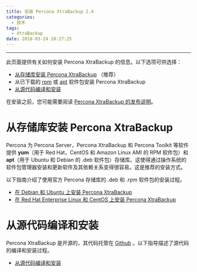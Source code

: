 ```yaml
---
title: 安装 Percona XtraBackup 2.4
categories:
  - 技术
tags:
  - XtraBackup
date: 2018-03-24 10:27:25
---
```


---
此页面提供有关如何安装 Percona XtraBackup 的信息。以下选项可供选择：

* [从存储库安装 Percona XtraBackup](https://toypipi.github.io/2018/03/26/%E4%BB%8E%E5%AD%98%E5%82%A8%E5%BA%93%E5%AE%89%E8%A3%85-Percona-XtraBackup/) （推荐）
* 从已下载的 [rpm](https://www.percona.com/doc/percona-xtrabackup/LATEST/installation/yum_repo.html#standalone-rpm) 或 [apt](https://www.percona.com/doc/percona-xtrabackup/LATEST/installation/apt_repo.html#standalone-deb) 软件包安装 Percona XtraBackup
* [从源代码编译和安装](https://toypipi.github.io/2018/03/26/%E4%BB%8E%E6%BA%90%E7%A0%81%E7%BC%96%E8%AF%91%E5%92%8C%E5%AE%89%E8%A3%85/)

在安装之前，您可能需要阅读 [Percona XtraBackup 的发布说明](https://www.percona.com/doc/percona-xtrabackup/LATEST/release-notes.html)。
<!-- more -->
# 从存储库安装 Percona XtraBackup

Percona 为 Percona Server，Percona XtraBackup 和 Percona Toolkit 等软件提供 **yum**（用于 Red Hat，CentOS 和 Amazon Linux AMI 的 RPM 软件包）和 **apt**（用于 Ubuntu 和 Debian 的 .deb 软件包）存储库。这使得通过操作系统的软件包管理器安装和更新软件及其依赖关系变得很容易。这是推荐的安装方式。

以下指南介绍了使用官方 Percona 存储库的 .deb 和 .rpm 软件包的安装过程。

* [在 Debian 和 Ubuntu 上安装 Percona XtraBackup](https://www.percona.com/doc/percona-xtrabackup/LATEST/installation/apt_repo.html)
* [在 Red Hat Enterprise Linux 和 CentOS 上安装 Percona XtraBackup](https://www.percona.com/doc/percona-xtrabackup/LATEST/installation/yum_repo.html)

# 从源代码编译和安装

Percona XtraBackup 是开源的，其代码托管在 [Github](https://github.com/percona/percona-xtrabackup) 。以下指导描述了源代码的编译和安装过程。

* [从源代码编译和安装](https://toypipi.github.io/2018/03/26/%E4%BB%8E%E6%BA%90%E7%A0%81%E7%BC%96%E8%AF%91%E5%92%8C%E5%AE%89%E8%A3%85/)